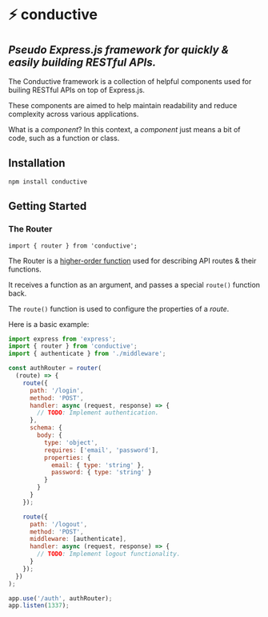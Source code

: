 # ⚡️ conductive

## _Pseudo Express.js framework for quickly & easily building RESTful APIs._

The Conductive framework is a collection of helpful components used for builing RESTful APIs on top of Express.js.

These components are aimed to help maintain readability and reduce complexity across various applications.

What is a _component_? In this context, a _component_ just means a bit of code, such as a function or class.

## Installation

```
npm install conductive
```

## Getting Started

### The Router

`import { router } from 'conductive';`

The Router is a [higher-order function](https://en.wikipedia.org/wiki/Higher-order_function) used for describing API routes & their functions.

It receives a function as an argument, and passes a special `route()` function back.

The `route()` function is used to configure the properties of a _route_.

Here is a basic example:

```javascript
import express from 'express';
import { router } from 'conductive';
import { authenticate } from './middleware';

const authRouter = router(
  (route) => {
    route({
      path: '/login',
      method: 'POST',
      handler: async (request, response) => {
        // TODO: Implement authentication.
      },
      schema: {
        body: {
          type: 'object',
          requires: ['email', 'password'],
          properties: {
            email: { type: 'string' },
            password: { type: 'string' }
          }
        }
      }
    });

    route({
      path: '/logout',
      method: 'POST',
      middleware: [authenticate],
      handler: async (request, response) => {
        // TODO: Implement logout functionality.
      }
    });
  })
);

app.use('/auth', authRouter);
app.listen(1337);

```
